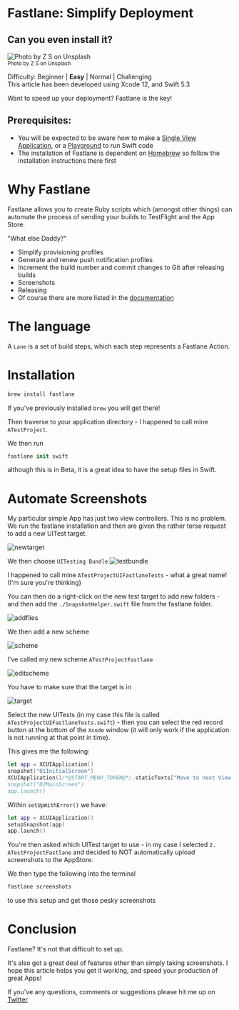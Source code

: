 # Fastlane: Simplify Deployment
## Can you even install it?

![Photo by Z S on Unsplash](Images/photo-1504454449875-92cfa39e1315.jpeg)<br/>
<sub>Photo by Z S on Unsplash<sub>

Difficulty: Beginner | **Easy** | Normal | Challenging<br/>
This article has been developed using Xcode 12, and Swift 5.3

Want to speed up your deployment? Fastlane is the key!

## Prerequisites:
* You will be expected to be aware how to make a [Single View Application](https://medium.com/swlh/your-first-ios-application-using-xcode-9983cf6efb71), or a [Playground](https://medium.com/@stevenpcurtis.sc/coding-in-swift-playgrounds-1a5563efa089) to run Swift code
* The installation of Fastlane is dependent on [Homebrew](https://brew.sh) so follow the installation instructions there first 

# Why Fastlane
Fastlane allows you to create Ruby scripts which (amongst other things) can automate the process of sending your builds to TestFlight and the App Store.

"What else Daddy?"
- Simplify provisioning profiles
- Generate and renew push notification profiles
- Increment the build number and commit changes to Git after releasing builds
- Screenshots
- Releasing
- Of course there are more listed in the [documentation](https://docs.fastlane.tools/actions/)

# The language
A `Lane` is a set of build steps, which each step represents a Fastlane Action.

# Installation
```swift
brew install fastlane
```

If you've previously installed `brew` you will get there!

Then traverse to your application directory - I happened to call mine `ATestProject`.

We then run 

```swift
fastlane init swift 
```

although this is in Beta, it is a great idea to have the setup files in Swift. 

# Automate Screenshots
My particular simple App has just two view controllers. This is no problem. We run the fastlane installation and then are given the rather terse request to add a new UITest target.

![newtarget](Images/newtarget.png)

We then choose `UITesting Bundle`
![testbundle](Images/testbundle.png)

I happened to call mine `ATestProjectUIFastlaneTests` - what a great name! (I'm sure you're thinking)

You can then do a right-click on the new test target to add new folders - and then add the `./SnapshotHelper.swift` file from the fastlane folder.

![addfiles](Images/addfiles.png)

We then add a new scheme 

![scheme](Images/scheme.png)

I've called my new scheme `ATestProjectFastlane`

![editscheme](Images/editscheme.png)

You have to make sure that the target is in 

![target](Images/target.png)

Select the new UITests (in my case this file is called `ATestProjectUIFastlaneTests.swift`) - then you can select the red record button at the bottom of the `Xcode` window (it will only work if the application is not running at that point in time).

This gives me the following:

```swift
let app = XCUIApplication()
snapshot("01InitialScreen")
XCUIApplication()/*@START_MENU_TOKEN@*/.staticTexts["Move to next View Controller"]/*[[".buttons[\"Move to next View Controller\"].staticTexts[\"Move to next View Controller\"]",".staticTexts[\"Move to next View Controller\"].tap()
snapshot("02MainScreen")
app.launch()
```

Within `setUpWithError()` we have:

```swift
let app = XCUIApplication()
setupSnapshot(app)
app.launch()
```

You're then asked which UITest target to use - in my case I selected `2. ATestProjectFastlane`
and decided to NOT automatically upload screenshots to the AppStore.

We then type the following into the terminal

```swift
fastlane screenshots
```

to use this setup and get those pesky screenshots 


# Conclusion
Fastlane? It's not that difficult to set up.

It's also got a great deal of features other than simply taking screenshots. I hope this article helps you get it working, and speed your production of great Apps!
 
 If you've any questions, comments or suggestions please hit me up on [Twitter](https://twitter.com/stevenpcurtis) 

